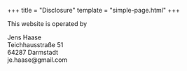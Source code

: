 +++
title = "Disclosure"
template = "simple-page.html"
+++

This website is operated by

Jens Haase\
Teichhausstraße 51\
64287 Darmstadt\
je.haase<span style="display:none">spam</span><span>@<span>gmail.com
